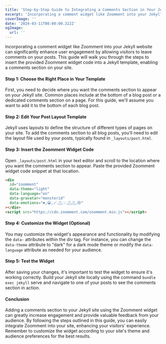 ```yaml
---
title: 'Step-by-Step Guide to Integrating a Comments Section in Your Jekyll Blog'
excerpt: 'Incorporating a comment widget like Zoomment into your Jekyll website can significantly enhance user engagement by allowing visitors to leave comments on your posts. This guide will walk you through the steps to insert the provided Zoomment widget code into a Jekyll template, enabling a comments section on your site.'
coverImage: ''
date: '2024-03-11T08:00:00.322Z'
ogImage:
  url: ''
---
```


Incorporating a comment widget like Zoomment into your Jekyll website can significantly enhance user engagement by allowing visitors to leave comments on your posts. This guide will walk you through the steps to insert the provided Zoomment widget code into a Jekyll template, enabling a comments section on your site.

#### Step 1: Choose the Right Place in Your Template

First, you need to decide where you want the comments section to appear on your Jekyll site. Common places include at the bottom of a blog post or a dedicated comments section on a page. For this guide, we'll assume you want to add it to the bottom of each blog post.

#### Step 2: Edit Your Post Layout Template

Jekyll uses layouts to define the structure of different types of pages on your site. To add the comments section to all blog posts, you'll need to edit the layout file used by your posts, typically found in `_layouts/post.html`.

#### Step 3: Insert the Zoomment Widget Code

Open `_layouts/post.html` in your text editor and scroll to the location where you want the comments section to appear. Paste the provided Zoomment widget code snippet at that location.

```html
<div
  id="zoomment"
  data-theme="light"
  data-language="en"
  data-gravatar="monsterid"
  data-emotions="❤️,😀,🪄,🥸,💡,🤔,💩,😢"
></div>
<script src="https://cdn.zoomment.com/zoomment.min.js"></script>
```

#### Step 4: Customize the Widget (Optional)

You may customize the widget's appearance and functionality by modifying the `data-` attributes within the div tag. For instance, you can change the `data-theme` attribute to "dark" for a dark mode theme or modify the `data-language` attribute as needed for your audience.

#### Step 5: Test the Widget

After saving your changes, it's important to test the widget to ensure it's working correctly. Build your Jekyll site locally using the command `bundle exec jekyll` serve and navigate to one of your posts to see the comments section in action.

#### Conclusion

Adding a comments section to your Jekyll site using the Zoomment widget can greatly increase engagement and provide valuable feedback from your audience. By following the steps outlined in this guide, you can easily integrate Zoomment into your site, enhancing your visitors' experience. Remember to customize the widget according to your site's theme and audience preferences for the best results.

